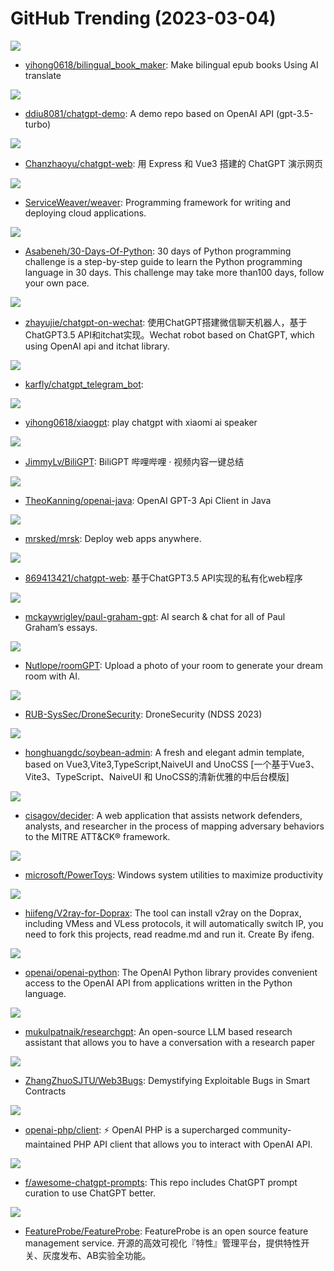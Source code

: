 # GitHub Trending (2023-03-04)

![](https://img.shields.io/badge/Python-New%20594-green?style=flat-square&logo=appveyor)
- [yihong0618/bilingual_book_maker](https://github.com/yihong0618/bilingual_book_maker): Make bilingual epub books Using AI translate

![](https://img.shields.io/badge/TypeScript-New%20439-green?style=flat-square&logo=appveyor)
- [ddiu8081/chatgpt-demo](https://github.com/ddiu8081/chatgpt-demo): A demo repo based on OpenAI API (gpt-3.5-turbo)

![](https://img.shields.io/badge/Vue-New%20400-green?style=flat-square&logo=appveyor)
- [Chanzhaoyu/chatgpt-web](https://github.com/Chanzhaoyu/chatgpt-web): 用 Express 和 Vue3 搭建的 ChatGPT 演示网页

![](https://img.shields.io/badge/Go-New%20375-green?style=flat-square&logo=appveyor)
- [ServiceWeaver/weaver](https://github.com/ServiceWeaver/weaver): Programming framework for writing and deploying cloud applications.

![](https://img.shields.io/badge/Python-New%20875-green?style=flat-square&logo=appveyor)
- [Asabeneh/30-Days-Of-Python](https://github.com/Asabeneh/30-Days-Of-Python): 30 days of Python programming challenge is a step-by-step guide to learn the Python programming language in 30 days. This challenge may take more than100 days, follow your own pace.

![](https://img.shields.io/badge/Python-New%20242-green?style=flat-square&logo=appveyor)
- [zhayujie/chatgpt-on-wechat](https://github.com/zhayujie/chatgpt-on-wechat): 使用ChatGPT搭建微信聊天机器人，基于ChatGPT3.5 API和itchat实现。Wechat robot based on ChatGPT, which using OpenAI api and itchat library.

![](https://img.shields.io/badge/Python-New%20138-green?style=flat-square&logo=appveyor)
- [karfly/chatgpt_telegram_bot](https://github.com/karfly/chatgpt_telegram_bot): 

![](https://img.shields.io/badge/Python-New%20107-green?style=flat-square&logo=appveyor)
- [yihong0618/xiaogpt](https://github.com/yihong0618/xiaogpt): play chatgpt with xiaomi ai speaker

![](https://img.shields.io/badge/TypeScript-New%20128-green?style=flat-square&logo=appveyor)
- [JimmyLv/BiliGPT](https://github.com/JimmyLv/BiliGPT): BiliGPT 哔哩哔哩 · 视频内容一键总结

![](https://img.shields.io/badge/Java-New%2064-green?style=flat-square&logo=appveyor)
- [TheoKanning/openai-java](https://github.com/TheoKanning/openai-java): OpenAI GPT-3 Api Client in Java

![](https://img.shields.io/badge/Ruby-New%20196-green?style=flat-square&logo=appveyor)
- [mrsked/mrsk](https://github.com/mrsked/mrsk): Deploy web apps anywhere.

![](https://img.shields.io/badge/Go-New%20133-green?style=flat-square&logo=appveyor)
- [869413421/chatgpt-web](https://github.com/869413421/chatgpt-web): 基于ChatGPT3.5 API实现的私有化web程序

![](https://img.shields.io/badge/TypeScript-New%20209-green?style=flat-square&logo=appveyor)
- [mckaywrigley/paul-graham-gpt](https://github.com/mckaywrigley/paul-graham-gpt): AI search & chat for all of Paul Graham’s essays.

![](https://img.shields.io/badge/TypeScript-New%20790-green?style=flat-square&logo=appveyor)
- [Nutlope/roomGPT](https://github.com/Nutlope/roomGPT): Upload a photo of your room to generate your dream room with AI.

![](https://img.shields.io/badge/Python-New%2088-green?style=flat-square&logo=appveyor)
- [RUB-SysSec/DroneSecurity](https://github.com/RUB-SysSec/DroneSecurity): DroneSecurity (NDSS 2023)

![](https://img.shields.io/badge/Vue-New%2022-green?style=flat-square&logo=appveyor)
- [honghuangdc/soybean-admin](https://github.com/honghuangdc/soybean-admin): A fresh and elegant admin template, based on Vue3,Vite3,TypeScript,NaiveUI and UnoCSS [一个基于Vue3、Vite3、TypeScript、NaiveUI 和 UnoCSS的清新优雅的中后台模版]

![](https://img.shields.io/badge/CSS-New%2097-green?style=flat-square&logo=appveyor)
- [cisagov/decider](https://github.com/cisagov/decider): A web application that assists network defenders, analysts, and researcher in the process of mapping adversary behaviors to the MITRE ATT&CK® framework.

![](https://img.shields.io/badge/C%23-New%20162-green?style=flat-square&logo=appveyor)
- [microsoft/PowerToys](https://github.com/microsoft/PowerToys): Windows system utilities to maximize productivity

![](https://img.shields.io/badge/Dockerfile-New%2089-green?style=flat-square&logo=appveyor)
- [hiifeng/V2ray-for-Doprax](https://github.com/hiifeng/V2ray-for-Doprax): The tool can install v2ray on the Doprax, including VMess and VLess protocols, it will automatically switch IP, you need to fork this projects, read readme.md and run it. Create By ifeng.

![](https://img.shields.io/badge/Python-New%20548-green?style=flat-square&logo=appveyor)
- [openai/openai-python](https://github.com/openai/openai-python): The OpenAI Python library provides convenient access to the OpenAI API from applications written in the Python language.

![](https://img.shields.io/badge/Python-New%20181-green?style=flat-square&logo=appveyor)
- [mukulpatnaik/researchgpt](https://github.com/mukulpatnaik/researchgpt): An open-source LLM based research assistant that allows you to have a conversation with a research paper

![](https://img.shields.io/badge/Solidity-New%20103-green?style=flat-square&logo=appveyor)
- [ZhangZhuoSJTU/Web3Bugs](https://github.com/ZhangZhuoSJTU/Web3Bugs): Demystifying Exploitable Bugs in Smart Contracts

![](https://img.shields.io/badge/PHP-New%2069-green?style=flat-square&logo=appveyor)
- [openai-php/client](https://github.com/openai-php/client): ⚡️ OpenAI PHP is a supercharged community-maintained PHP API client that allows you to interact with OpenAI API.

![](https://img.shields.io/badge/HTML-New%20576-green?style=flat-square&logo=appveyor)
- [f/awesome-chatgpt-prompts](https://github.com/f/awesome-chatgpt-prompts): This repo includes ChatGPT prompt curation to use ChatGPT better.

![](https://img.shields.io/badge/TypeScript-New%207-green?style=flat-square&logo=appveyor)
- [FeatureProbe/FeatureProbe](https://github.com/FeatureProbe/FeatureProbe): FeatureProbe is an open source feature management service. 开源的高效可视化『特性』管理平台，提供特性开关、灰度发布、AB实验全功能。

